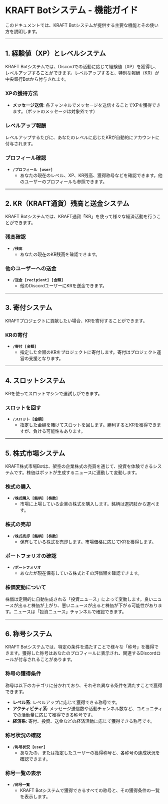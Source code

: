 # KRAFT Botシステム - 機能ガイド

このドキュメントでは、KRAFT Botシステムが提供する主要な機能とその使い方を説明します。

---

## 1. 経験値（XP）とレベルシステム

KRAFT Botシステムでは、Discordでの活動に応じて経験値（XP）を獲得し、レベルアップすることができます。レベルアップすると、特別な報酬（KR）が中央銀行Botから付与されます。

### XPの獲得方法
*   **メッセージ送信**: 各チャンネルでメッセージを送信することでXPを獲得できます。（ボットのメッセージは対象外です）

### レベルアップ報酬
レベルアップするたびに、あなたのレベルに応じたKRが自動的にアカウントに付与されます。

### プロフィール確認
*   **`/プロフィール [user]`**
    *   あなたの現在のレベル、XP、KR残高、獲得称号などを確認できます。他のユーザーのプロフィールも参照できます。

---

## 2. KR（KRAFT通貨）残高と送金システム

KRAFT Botシステムでは、KRAFT通貨「KR」を使って様々な経済活動を行うことができます。

### 残高確認
*   **`/残高`**
    *   あなたの現在のKR残高を確認できます。

### 他のユーザーへの送金
*   **`/送金 [recipient] [金額]`**
    *   他のDiscordユーザーにKRを送金できます。

---

## 3. 寄付システム

KRAFTプロジェクトに貢献したい場合、KRを寄付することができます。

### KRの寄付
*   **`/寄付 [金額]`**
    *   指定した金額のKRをプロジェクトに寄付します。寄付はプロジェクト運営の支援となります。

---

## 4. スロットシステム

KRを使ってスロットマシンで運試しができます。

### スロットを回す
*   **`/スロット [金額]`**
    *   指定した金額を賭けてスロットを回します。勝利するとKRを獲得できますが、負ける可能性もあります。

---

## 5. 株式市場システム

KRAFT株式市場Botは、架空の企業株式の売買を通じて、投資を体験できるシステムです。株価はボットが生成するニュースに連動して変動します。

### 株式の購入
*   **`/株式購入 [銘柄] [株数]`**
    *   市場に上場している企業の株式を購入します。銘柄は選択肢から選べます。

### 株式の売却
*   **`/株式売却 [銘柄] [株数]`**
    *   保有している株式を売却します。市場価格に応じてKRを獲得します。

### ポートフォリオの確認
*   **`/ポートフォリオ`**
    *   あなたが現在保有している株式とその評価額を確認できます。

### 株価変動について
株価は定期的に自動生成される「投資ニュース」によって変動します。良いニュースが出ると株価が上がり、悪いニュースが出ると株価が下がる可能性があります。ニュースは「投資ニュース」チャンネルで確認できます。

---

## 6. 称号システム

KRAFT Botシステムでは、特定の条件を満たすことで様々な「称号」を獲得できます。獲得した称号はあなたのプロフィールに表示され、関連するDiscordロールが付与されることがあります。

### 称号の獲得条件
称号は以下のカテゴリに分かれており、それぞれ異なる条件を満たすことで獲得できます。
*   **レベル系**: レベルアップに応じて獲得できる称号です。
*   **アクティビティ系**: メッセージ送信数や活動チャンネル数など、コミュニティでの活動量に応じて獲得できる称号です。
*   **経済系**: 寄付、投資、送金などの経済活動に応じて獲得できる称号です。

### 称号状況の確認
*   **`/称号状況 [user]`**
    *   あなたの、または指定したユーザーの獲得称号と、各称号の達成状況を確認できます。

### 称号一覧の表示
*   **`/称号一覧`**
    *   KRAFT Botシステムで獲得できるすべての称号と、その獲得条件の一覧を表示します。 